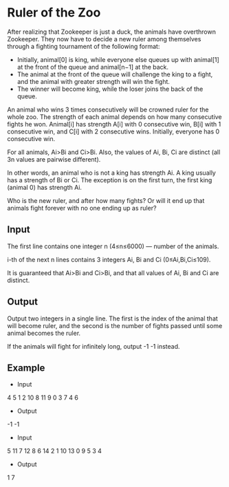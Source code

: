 # Ruler of the Zoo

After realizing that Zookeeper is just a duck, the animals have overthrown Zookeeper. They now have to decide a new ruler among themselves through a fighting tournament of the following format:

- Initially, animal[0] is king, while everyone else queues up with animal[1] at the front of the queue and animal[n−1] at the back.
- The animal at the front of the queue will challenge the king to a fight, and the animal with greater strength will win the fight.
- The winner will become king, while the loser joins the back of the queue.

An animal who wins 3 times consecutively will be crowned ruler for the whole zoo. The strength of each animal depends on how many consecutive fights he won. Animal[i] has strength A[i] with 0 consecutive win, B[i] with 1 consecutive win, and C[i] with 2 consecutive wins. Initially, everyone has 0 consecutive win.

For all animals, Ai>Bi and Ci>Bi. Also, the values of Ai, Bi, Ci are distinct (all 3n values are pairwise different).

In other words, an animal who is not a king has strength Ai. A king usually has a strength of Bi or Ci. The exception is on the first turn, the first king (animal 0) has strength Ai.

Who is the new ruler, and after how many fights? Or will it end up that animals fight forever with no one ending up as ruler?

## Input

The first line contains one integer n (4≤n≤6000) — number of the animals.

i-th of the next n lines contains 3 integers Ai, Bi and Ci (0≤Ai,Bi,Ci≤109).

It is guaranteed that Ai>Bi and Ci>Bi, and that all values of Ai, Bi and Ci are distinct.

## Output

Output two integers in a single line. The first is the index of the animal that will become ruler, and the second is the number of fights passed until some animal becomes the ruler.

If the animals will fight for infinitely long, output -1 -1 instead.

## Example

- Input

4
5 1 2
10 8 11
9 0 3
7 4 6

- Output

-1 -1

- Input

5
11 7 12
8 6 14
2 1 10
13 0 9
5 3 4

- Output

1 7